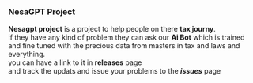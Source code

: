 ### NesaGPT Project

**Nesagpt project** is a project to help people on there **tax journy**.\
if they have any kind of problem they can ask our **Ai Bot** which is
trained and fine tuned with the precious data from masters in tax and laws and everything.\
you can have a link to it in **releases** page \
and track the updats and issue your problems to the **_issues_** page

